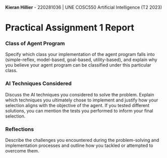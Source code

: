 **Kieran Hillier** - 220281036 | UNE COSC550 Artificial Intelligence (T2 2023)
 
# Practical Assignment 1 Report

### Class of Agent Program 
Specify which class your implementation of the agent program falls into (simple-reflex, model-based, goal-based, utility-based), and explain why you believe your agent program can be classified under this particular class. 

### AI Techniques Considered
Discuss the AI techniques you considered to solve the problem. Explain which techniques you ultimately chose to implement and justify how your selection aligns with the objective of the agent. If you tested different solutions, you can mention the tests you performed to inform your final selection.

### Reflections
Describe the challenges you encountered during the problem-solving and implementation processes and outline how you tackled or attempted to overcome them. 
